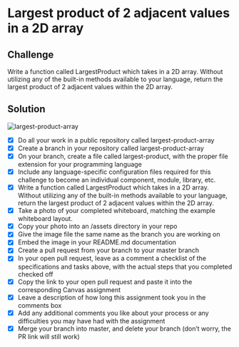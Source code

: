# Largest product of 2 adjacent values in a 2D array

## Challenge

Write a function called LargestProduct which takes in a 2D array. Without utilizing any of the built-in methods available to your language, return the largest product of 2 adjacent values within the 2D array.

## Solution
![largest-product-array](https://user-images.githubusercontent.com/25094584/39029848-f9889430-4412-11e8-8b18-0d464da3ff4f.jpg)

- [x] Do all your work in a public repository called largest-product-array
- [x] Create a branch in your repository called largest-product-array
- [x] On your branch, create a file called largest-product, with the proper file extension for your programming language
- [x] Include any language-specific configuration files required for this challenge to become an individual component, module, library, etc.
- [x] Write a function called LargestProduct which takes in a 2D array. Without utilizing any of the built-in methods available to your language, return the largest product of 2 adjacent values within the 2D array.
- [x] Take a photo of your completed whiteboard, matching the example whiteboard layout.
- [x] Copy your photo into an /assets directory in your repo
- [x] Give the image file the same name as the branch you are working on
- [x] Embed the image in your README.md documentation
- [x] Create a pull request from your branch to your master branch
- [x] In your open pull request, leave as a comment a checklist of the specifications and tasks above, with the actual steps that you completed checked off
- [x] Copy the link to your open pull request and paste it into the corresponding Canvas assignment
- [x] Leave a description of how long this assignment took you in the comments box
- [x] Add any additional comments you like about your process or any difficulties you may have had with the assignment
- [x] Merge your branch into master, and delete your branch (don’t worry, the PR link will still work)
